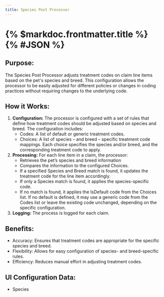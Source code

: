 ```yaml
---
title: Species Post Processor 
---
```

# {% $markdoc.frontmatter.title %} {% #JSON %}

## __Purpose:__ 
The Species Post Processor adjusts treatment codes on claim line items based on the pet's species and breed.  This configuration allows the processor to be easily adjusted for different policies or changes in coding practices without requiring changes to the underlying code.


## __How it Works:__
1.	**Configuration:** The processor is configured with a set of rules that define how treatment codes should be adjusted based on species and breed.  The configuration includes:
    - Codes: A list of default or generic treatment codes.
    - Choices: A list of species – and breed – specific treatment code mappings.  Each choice specifies the species and/or breed, and the corresponding treatment code to apply.
2.	**Processing:** For each line item in a claim, the processor:
    - Retrieves the pet’s species and breed information
    - Compares the information to the configured Choices.
    - If a specified Species and Breed match is found, it updates the treatment code for the line item accordingly. 
    - If only a Species match is found, it applies the species-specific code.
    - If no match is found, it applies the IsDefault code from the Choices list.  If no default is defined, it may use a generic code from the Codes list or leave the existing code unchanged, depending on the specific configuration.
3.	**Logging:** The process is logged for each claim.
 

## __Benefits:__
- Accuracy: Ensures that treatment codes are appropriate for the specific species and breed.
- Flexibility: Allows for easy configuration of species- and breed-specific rules.
- Efficiency: Reduces manual effort in adjusting treatment codes.


## __UI Configuration Data:__
- Species